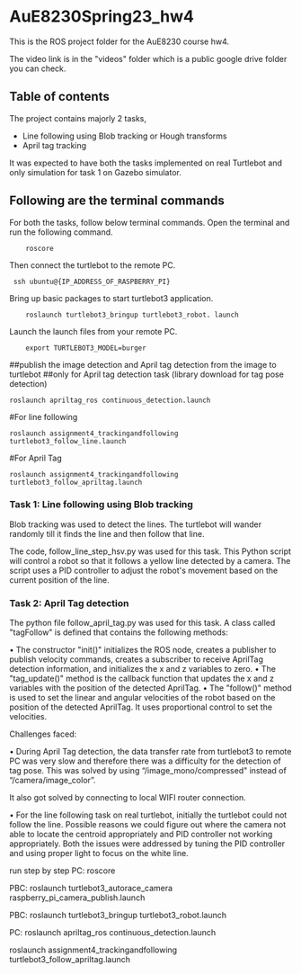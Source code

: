 
# AuE8230Spring23_hw4
This is the ROS project folder for the AuE8230 course hw4. 

The video link is in the "videos" folder which is a public google drive folder you can check.

## Table of contents
The project contains majorly 2 tasks, 
- Line following using Blob tracking or Hough transforms
- April tag tracking

It was expected to have both the tasks implemented on real Turtlebot and only simulation for task 1 on Gazebo simulator.

## Following are the terminal commands
For both the tasks, follow below terminal commands. Open the terminal and run the following command.
```Linux
 	roscore
```
Then connect the turtlebot to the remote PC. 
```Linux
 ssh ubuntu@{IP_ADDRESS_OF_RASPBERRY_PI}
```

Bring up basic packages to start turtlebot3 application.
```Linux
 	roslaunch turtlebot3_bringup turtlebot3_robot. launch
```

Launch the launch files from your remote PC.
```Linux
 	export TURTLEBOT3_MODEL=burger
```

##publish the image detection and April tag detection from the image to turtlebot
##only for April tag detection task (library download for tag pose detection)
```Linux
roslaunch apriltag_ros continuous_detection.launch
```

#For line following
```Linux
roslaunch assignment4_trackingandfollowing turtlebot3_follow_line.launch
```

#For April Tag
```Linux
roslaunch assignment4_trackingandfollowing turtlebot3_follow_apriltag.launch
```


### Task 1: Line following using Blob tracking
Blob tracking was used to detect the lines. The turtlebot will wander randomly till it finds the line and then follow that line.

The code, follow_line_step_hsv.py was used for this task. This Python script will control a robot so that it follows a yellow line detected by a camera. The script uses a PID controller to adjust the robot's movement based on the current position of the line.

### Task 2: April Tag detection
The python file follow_april_tag.py was used for this task. A class called "tagFollow" is defined that contains the following methods:

•	The constructor "init()" initializes the ROS node, creates a publisher to publish velocity commands, creates a subscriber to receive AprilTag detection information, and initializes the x and z variables to zero.
•	The "tag_update()" method is the callback function that updates the x and z variables with the position of the detected AprilTag.
•	The "follow()" method is used to set the linear and angular velocities of the robot based on the position of the detected AprilTag. It uses proportional control to set the velocities.

Challenges faced:

•	During April Tag detection, the data transfer rate from turtlebot3 to remote PC was very slow and therefore there was a difficulty for the detection of tag pose. This was solved by using “/image_mono/compressed" instead of “/camera/image_color”.

It also got solved by connecting to local WIFI router connection.

•	For the line following task on real turtlebot, initially the turtlebot could not follow the line. Possible reasons we could figure out where the camera not able to locate the centroid appropriately and PID controller not working appropriately. Both the issues were addressed by tuning the PID controller and using proper light to focus on the white line.

run step by step
PC:
roscore

PBC:
roslaunch turtlebot3_autorace_camera raspberry_pi_camera_publish.launch

PBC:
roslaunch turtlebot3_bringup turtlebot3_robot.launch

PC:
roslaunch apriltag_ros continuous_detection.launch 

roslaunch assignment4_trackingandfollowing turtlebot3_follow_apriltag.launch
